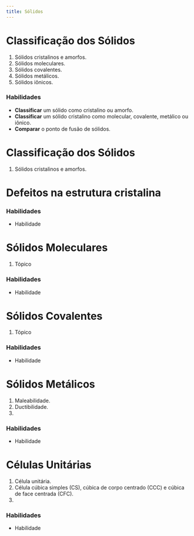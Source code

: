 ```yaml
---
title: Sólidos
---
```


# Classificação dos Sólidos

1. Sólidos cristalinos e amorfos.
2. Sólidos moleculares.
3. Sólidos covalentes.
4. Sólidos metálicos.
5. Sólidos iônicos.

### Habilidades

- **Classificar** um sólido como cristalino ou amorfo.
- **Classificar** um sólido cristalino como molecular, covalente, metálico ou iônico.
- **Comparar** o ponto de fusão de sólidos.

# Classificação dos Sólidos

1. Sólidos cristalinos e amorfos.

# Defeitos na estrutura cristalina

### Habilidades

- Habilidade

# Sólidos Moleculares

1. Tópico

### Habilidades

- Habilidade

# Sólidos Covalentes

1. Tópico

### Habilidades

- Habilidade

# Sólidos Metálicos

1. Maleabilidade.
2. Ductibilidade.
3. 

### Habilidades

- Habilidade

# Células Unitárias

1. Célula unitária.
2. Célula cúbica simples (CS), cúbica de corpo centrado (CCC) e cúbica de face centrada (CFC).
3. 

### Habilidades

- Habilidade
